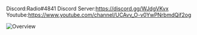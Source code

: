 Discord:Radio#4841
Discord Server:https://discord.gg/WJdgVKvx
Youtube:https://www.youtube.com/channel/UCAvv_O-v0YwPNrbmdQif2og

![Overview](https://github-readme-stats.vercel.app/api?username=Radioplus&include_all_commits=true&count_private=true&title_color=CC882B&text_color=185566&bg_color=20,CFBDFF,CFBDFF,FFBDFD,FFBDFD)

